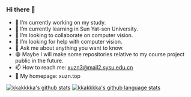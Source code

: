 ### Hi there 👋

- 🔭 I’m currently working on my study.
- 🌱 I’m currently learning in Sun Yat-sen University.
- 👯 I’m looking to collaborate on computer vision.
- 🤔 I’m looking for help with computer vision.
- 💬 Ask me about anything you want to know.
- 😁 Maybe I will make some repositories relative to my course project public in the future.
- 📫 How to reach me: xuzn3@mail2.sysu.edu.cn
- 👀 My homepage: xuzn.top

[![kkakkkka's github stats](https://github-readme-stats.vercel.app/api?username=kkakkkka&show_icons=true&icon_color=199861&count_private=true&include_all_commits=true&hide_border=true)](https://github.com/kkakkkka)
[![kkakkkka's github language stats](https://github-readme-stats.vercel.app/api/top-langs/?username=kkakkkka&langs_count=8&layout=compact&hide_border=true)](https://github.com/kkakkkka)
